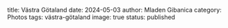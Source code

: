 title: Västra Götaland
date: 2024-05-03
author: Mladen Gibanica
category: Photos
tags: västra-götaland
image: true
status: published
